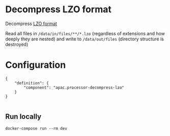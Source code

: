 # Decompress LZO format

Decompress [LZO format](https://www.lzop.org/) 

Read all files in `/data/in/files/**/*.lzo` (regardless of extensions and how deeply they are nested) and write to `/data/out/files` (directory structure is destroyed)


# Configuration
```
{
    "definition": {
        "component": "apac.processor-decompress-lzo"
    }
}


```

## Run locally

```
docker-compose run --rm dev
```

